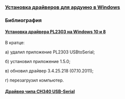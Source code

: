 ### [Установка драйверов для ардуино в Windows]()


### Библиография

#### [Установка драйвера PL2303 на Windows 10 и 8](https://micro-pi.ru/установка-драйвера-pl2303-windows-10-8/)

В кратце:

а) удалил приложение PL2303 USBtoSerial;

б) установил приложение 1.5.0;

в) обновил драйвер 3.4.25.218 (07.10.2011);

г) перезагрузил компьютер.

#### [Драйвер чипа CH340 USB-Serial](https://wiki.amperka.ru/articles:driver-ch340)

